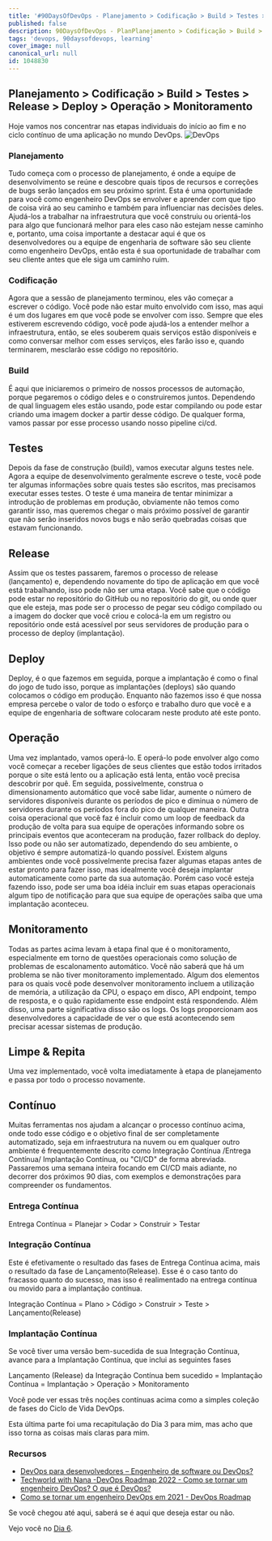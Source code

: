 ```yaml
---
title: '#90DaysOfDevOps - Planejamento > Codificação > Build > Testes > Release > Deploy > Operação > Monitoramento > - Dia 5'
published: false
description: 90DaysOfDevOps - PlanPlanejamento > Codificação > Build > Testes > Release > Deploy > Operação > Monitoramento >
tags: 'devops, 90daysofdevops, learning'
cover_image: null
canonical_url: null
id: 1048830
---
```


## Planejamento > Codificação > Build > Testes > Release > Deploy > Operação > Monitoramento

Hoje vamos nos concentrar nas etapas individuais do início ao fim e no ciclo contínuo de uma aplicação no mundo DevOps.
![DevOps](Images/Day5_DevOps8.png)

### Planejamento

Tudo começa com o processo de planejamento, é onde a equipe de desenvolvimento se reúne e descobre quais tipos de recursos e correções de bugs serão lançados em seu próximo sprint. Esta é uma oportunidade para você como engenheiro DevOps se envolver e aprender com que tipo de coisa virá ao seu caminho e também para  influenciar nas decisões deles. Ajudá-los a trabalhar na infraestrutura que você construiu ou orientá-los para algo que funcionará melhor para eles caso não estejam nesse caminho e, portanto, uma coisa importante a destacar aqui é que os desenvolvedores ou a equipe de engenharia de software são seu cliente como engenheiro DevOps, então esta é sua oportunidade de trabalhar com seu cliente antes que ele siga um caminho ruim.

### Codificação

Agora que a sessão de planejamento terminou, eles vão começar a escrever o código. Você pode não estar muito envolvido com isso, mas aqui é um dos lugares em que você pode se envolver com isso. Sempre que eles estiverem escrevendo código, você pode ajudá-los a entender melhor a infraestrutura, então, se eles souberem quais serviços estão disponíveis e como conversar melhor com esses serviços, eles farão isso e, quando terminarem, mesclarão esse código no repositório.

### Build

É aqui que iniciaremos o primeiro de nossos processos de automação, porque pegaremos o código deles e o construiremos juntos. Dependendo de qual linguagem eles estão usando, pode estar compilando ou pode estar criando uma imagem docker a partir desse código. De qualquer forma, vamos passar por esse processo usando nosso pipeline ci/cd.

## Testes

Depois da fase de construção (build), vamos executar alguns testes nele. Agora a equipe de desenvolvimento geralmente escreve o teste, você pode ter algumas informações sobre quais testes são escritos, mas precisamos executar esses testes. O teste é uma maneira de tentar minimizar a introdução de problemas em produção, obviamente não temos como garantir isso, mas queremos chegar o mais próximo possível de garantir que não serão inseridos novos bugs e não serão quebradas coisas que estavam funcionando.

## Release

Assim que os testes passarem, faremos o processo de release (lançamento) e, dependendo novamente do tipo de aplicação em que você está trabalhando, isso pode não ser uma etapa. Você sabe que o código pode estar no repositório do GitHub ou no repositório do git, ou onde quer que ele esteja, mas pode ser o processo de pegar seu código compilado ou a imagem do docker que você criou e colocá-la em um registro ou repositório onde está acessível por seus servidores de produção para o processo de deploy (implantação).

## Deploy

Deploy, é o que fazemos em seguida, porque a implantação é como o final do jogo de tudo isso, porque as implantações (deploys) são quando colocamos o código em produção. Enquanto não fazemos isso é que nossa empresa percebe o valor de todo o esforço e trabalho duro que você e a equipe de engenharia de software colocaram neste produto até este ponto.

## Operação

Uma vez implantado, vamos operá-lo. E operá-lo pode envolver algo como você começar a receber ligações de seus clientes que estão todos irritados porque o site está lento ou a aplicação está lenta, então você precisa descobrir por quê. Em seguida, possivelmente, construa o dimensionamento automático que você sabe lidar, aumente o número de servidores disponíveis durante os períodos de pico e diminua o número de servidores durante os períodos fora do pico de qualquer maneira. Outra coisa operacional que você faz é incluir como um loop de feedback da produção de volta para sua equipe de operações informando sobre os principais eventos que aconteceram na produção, fazer rollback do deploy. Isso pode ou não ser automatizado, dependendo do seu ambiente, o objetivo é sempre automatizá-lo quando possível. Existem alguns ambientes onde você possivelmente precisa fazer algumas etapas antes de estar pronto para fazer isso, mas idealmente você deseja implantar automaticamente como parte da sua automação. Porém caso você esteja fazendo isso, pode ser uma boa idéia incluir em suas etapas operacionais algum tipo de notificação para que sua equipe de operações saiba que uma implantação aconteceu.

## Monitoramento

Todas as partes acima levam à etapa final que é o monitoramento, especialmente em torno de questões operacionais como solução de problemas de escalonamento automático. Você não saberá que há um problema se não tiver monitoramento implementado.
Algum dos elementos para os quais você pode desenvolver monitoramento incluem a utilização de memória, a utilização da CPU, o espaço em disco, API endpoint, tempo de resposta, e o quão rapidamente esse endpoint está respondendo.
Além disso, uma parte significativa disso são os logs. Os logs proporcionam aos desenvolvedores a capacidade de ver o que está acontecendo sem precisar acessar sistemas de produção.

## Limpe & Repita

Uma vez implementado, você volta imediatamente à etapa de planejamento e passa por todo o processo novamente.

## Contínuo

Muitas ferramentas nos ajudam a alcançar o processo contínuo acima, onde todo esse código e o objetivo final de ser completamente automatizado, seja em infraestrutura na nuvem ou em qualquer outro ambiente é frequentemente descrito como Integração Contínua /Entrega Contínua/ Implantação Contínua, ou "CI/CD" de forma abreviada. Passaremos uma semana inteira focando em CI/CD mais adiante, no decorrer dos próximos 90 dias, com exemplos e demonstrações para compreender os fundamentos.

### Entrega Contínua

Entrega Contínua = Planejar > Codar > Construir > Testar

### Integração Contínua

Este é efetivamente o resultado das fases de Entrega Contínua acima, mais o resultado da fase de Lançamento(Release). Esse é o caso tanto do fracasso quanto do sucesso, mas isso é realimentado na entrega contínua ou movido para a implantação contínua.

Integração Contínua = Plano > Código > Construir > Teste > Lançamento(Release)

### Implantação Contínua

Se você tiver uma versão bem-sucedida de sua Integração Contínua, avance para a Implantação Contínua, que inclui as seguintes fases

Lançamento (Release) da Integração Contínua bem sucedido = Implantação Contínua = Implantação > Operação > Monitoramento

Você pode ver essas três noções contínuas acima como a simples coleção de fases do Ciclo de Vida DevOps.

Esta última parte foi uma recapitulação do Dia 3 para mim, mas acho que isso torna as coisas mais claras para mim.

### Recursos

- [DevOps para desenvolvedores – Engenheiro de software ou DevOps?](https://www.youtube.com/watch?v=a0-uE3rOyeU)
- [Techworld with Nana -DevOps Roadmap 2022 - Como se tornar um engenheiro DevOps? O que é DevOps?](https://www.youtube.com/watch?v=9pZ2xmsSDdo&t=125s)
- [Como se tornar um engenheiro DevOps em 2021 - DevOps Roadmap](https://www.youtube.com/watch?v=5pxbp6FyTfk)

Se você chegou até aqui, saberá se é aqui que deseja estar ou não.

Vejo você no [Dia 6](day06.md).
